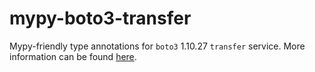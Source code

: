 # mypy-boto3-transfer

Mypy-friendly type annotations for `boto3` 1.10.27 `transfer` service.
More information can be found [here](https://github.com/vemel/mypy_boto3).
